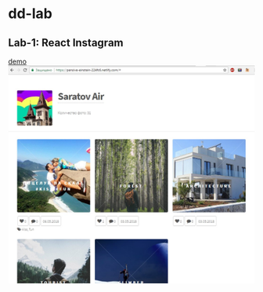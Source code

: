 # dd-lab
## Lab-1: React Instagram
[demo](https://pensive-einstein-224fc6.netlify.com/)
[![N|Solid](instagram-react/Screenshot_insta.jpg)](https://pensive-einstein-224fc6.netlify.com/)